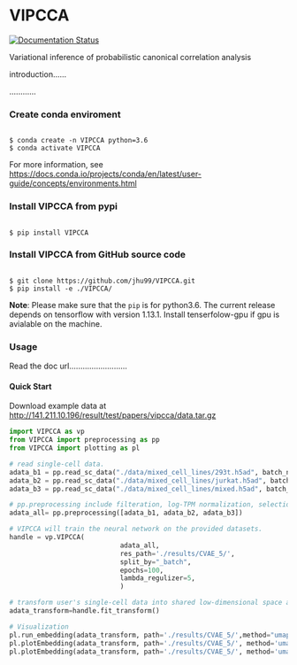 # VIPCCA
[![Documentation Status](https://readthedocs.org/projects/vipcca/badge/?version=latest)](https://vipcca.readthedocs.io/en/latest/?badge=latest)


Variational inference of probabilistic canonical correlation analysis

introduction......

............

### Create conda enviroment

```shell

$ conda create -n VIPCCA python=3.6
$ conda activate VIPCCA
```
For more information, see https://docs.conda.io/projects/conda/en/latest/user-guide/concepts/environments.html

### Install VIPCCA from pypi

```shell

$ pip install VIPCCA
```

### Install VIPCCA from GitHub source code
```shell

$ git clone https://github.com/jhu99/VIPCCA.git
$ pip install -e ./VIPCCA/
```

**Note**: Please make sure that the `pip` is for python3.6. The current release depends on tensorflow with version 1.13.1. Install tenserfolow-gpu if gpu is avialable on the machine.


### Usage

Read the doc url..........................

#### Quick Start

Download example data at http://141.211.10.196/result/test/papers/vipcca/data.tar.gz

```python
import VIPCCA as vp
from VIPCCA import preprocessing as pp
from VIPCCA import plotting as pl

# read single-cell data.
adata_b1 = pp.read_sc_data("./data/mixed_cell_lines/293t.h5ad", batch_name="293t")
adata_b2 = pp.read_sc_data("./data/mixed_cell_lines/jurkat.h5ad", batch_name="jurkat")
adata_b3 = pp.read_sc_data("./data/mixed_cell_lines/mixed.h5ad", batch_name="mixed")

# pp.preprocessing include filteration, log-TPM normalization, selection of highly variable genes.
adata_all= pp.preprocessing([adata_b1, adata_b2, adata_b3])

# VIPCCA will train the neural network on the provided datasets.
handle = vp.VIPCCA(
							adata_all,
							res_path='./results/CVAE_5/',
							split_by="_batch",
							epochs=100,
							lambda_regulizer=5,
							)

# transform user's single-cell data into shared low-dimensional space and recover gene expression.
adata_transform=handle.fit_transform()

# Visualization
pl.run_embedding(adata_transform, path='./results/CVAE_5/',method="umap")
pl.plotEmbedding(adata_transform, path='./results/CVAE_5/', method='umap', group_by="_batch",legend_loc="right margin")
pl.plotEmbedding(adata_transform, path='./results/CVAE_5/', method='umap', group_by="celltype",legend_loc="on data")
```


